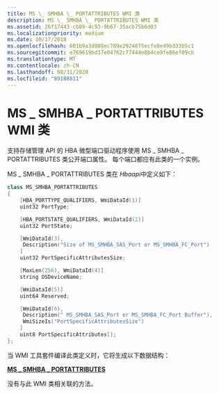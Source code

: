 ```yaml
---
title: MS \_ SMHBA \_ PORTATTRIBUTES WMI 类
description: MS \_ SMHBA \_ PORTATTRIBUTES WMI 类
ms.assetid: 26f17443-cb89-4c93-9b67-35acb75b6d03
ms.localizationpriority: medium
ms.date: 10/17/2018
ms.openlocfilehash: 601b9a3d808ec789e2924875ecfe8e49b333b5c1
ms.sourcegitcommit: e769619bd37e04762c77444e8b4ce9fe86ef09cb
ms.translationtype: MT
ms.contentlocale: zh-CN
ms.lasthandoff: 08/31/2020
ms.locfileid: "89188811"
---
```

# <a name="ms_smhba_portattributes-wmi-class"></a>MS \_ SMHBA \_ PORTATTRIBUTES WMI 类


支持存储管理 API 的 HBA 微型端口驱动程序使用 MS \_ SMHBA \_ PORTATTRIBUTES 类公开端口属性。 每个端口都应有此类的一个实例。

MS \_ SMHBA \_ PORTATTRIBUTES 类在 *Hbaapi*中定义如下：

```cpp
class MS_SMHBA_PORTATTRIBUTES 
{
    [HBA_PORTTYPE_QUALIFIERS, WmiDataId(1)]
    uint32 PortType;

    [HBA_PORTSTATE_QUALIFIERS, WmiDataId(2)]
    uint32 PortState;

    [WmiDataId(3),
     Description("Size of MS_SMHBA_SAS_Port or MS_SMHBA_FC_Port")
    ]
    uint32 PortSpecificAttributesSize;

    [MaxLen(256), WmiDataId(4)]
    string OSDeviceName;

    [WmiDataId(5)]
    uint64 Reserved;

    [WmiDataId(6),
     Description(" MS_SMHBA_SAS_Port or MS_SMHBA_FC_Port Buffer"),
     WmiSizeIs("PortSpecificAttributesSize")
    ]
    uint8 PortSpecificAttributes[];
};
```

当 WMI 工具套件编译此类定义时，它将生成以下数据结构：

[**MS \_ SMHBA \_ PORTATTRIBUTES**](/windows-hardware/drivers/ddi/hbapiwmi/ns-hbapiwmi-_ms_smhba_portattributes)

没有与此 WMI 类相关联的方法。

 

